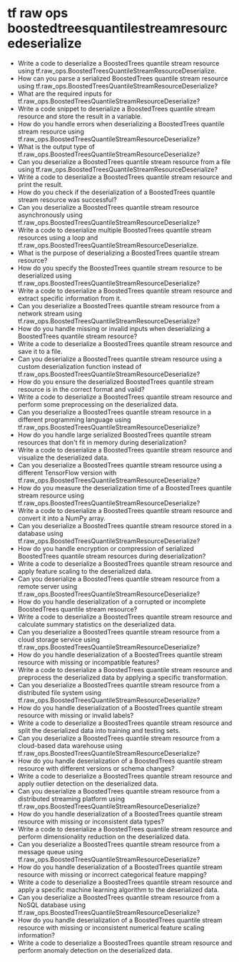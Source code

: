 # tf raw ops boostedtreesquantilestreamresourcedeserialize

- Write a code to deserialize a BoostedTrees quantile stream resource using tf.raw_ops.BoostedTreesQuantileStreamResourceDeserialize.
- How can you parse a serialized BoostedTrees quantile stream resource using tf.raw_ops.BoostedTreesQuantileStreamResourceDeserialize?
- What are the required inputs for tf.raw_ops.BoostedTreesQuantileStreamResourceDeserialize?
- Write a code snippet to deserialize a BoostedTrees quantile stream resource and store the result in a variable.
- How do you handle errors when deserializing a BoostedTrees quantile stream resource using tf.raw_ops.BoostedTreesQuantileStreamResourceDeserialize?
- What is the output type of tf.raw_ops.BoostedTreesQuantileStreamResourceDeserialize?
- Can you deserialize a BoostedTrees quantile stream resource from a file using tf.raw_ops.BoostedTreesQuantileStreamResourceDeserialize?
- Write a code to deserialize a BoostedTrees quantile stream resource and print the result.
- How do you check if the deserialization of a BoostedTrees quantile stream resource was successful?
- Can you deserialize a BoostedTrees quantile stream resource asynchronously using tf.raw_ops.BoostedTreesQuantileStreamResourceDeserialize?
- Write a code to deserialize multiple BoostedTrees quantile stream resources using a loop and tf.raw_ops.BoostedTreesQuantileStreamResourceDeserialize.
- What is the purpose of deserializing a BoostedTrees quantile stream resource?
- How do you specify the BoostedTrees quantile stream resource to be deserialized using tf.raw_ops.BoostedTreesQuantileStreamResourceDeserialize?
- Write a code to deserialize a BoostedTrees quantile stream resource and extract specific information from it.
- Can you deserialize a BoostedTrees quantile stream resource from a network stream using tf.raw_ops.BoostedTreesQuantileStreamResourceDeserialize?
- How do you handle missing or invalid inputs when deserializing a BoostedTrees quantile stream resource?
- Write a code to deserialize a BoostedTrees quantile stream resource and save it to a file.
- Can you deserialize a BoostedTrees quantile stream resource using a custom deserialization function instead of tf.raw_ops.BoostedTreesQuantileStreamResourceDeserialize?
- How do you ensure the deserialized BoostedTrees quantile stream resource is in the correct format and valid?
- Write a code to deserialize a BoostedTrees quantile stream resource and perform some preprocessing on the deserialized data.
- Can you deserialize a BoostedTrees quantile stream resource in a different programming language using tf.raw_ops.BoostedTreesQuantileStreamResourceDeserialize?
- How do you handle large serialized BoostedTrees quantile stream resources that don't fit in memory during deserialization?
- Write a code to deserialize a BoostedTrees quantile stream resource and visualize the deserialized data.
- Can you deserialize a BoostedTrees quantile stream resource using a different TensorFlow version with tf.raw_ops.BoostedTreesQuantileStreamResourceDeserialize?
- How do you measure the deserialization time of a BoostedTrees quantile stream resource using tf.raw_ops.BoostedTreesQuantileStreamResourceDeserialize?
- Write a code to deserialize a BoostedTrees quantile stream resource and convert it into a NumPy array.
- Can you deserialize a BoostedTrees quantile stream resource stored in a database using tf.raw_ops.BoostedTreesQuantileStreamResourceDeserialize?
- How do you handle encryption or compression of serialized BoostedTrees quantile stream resources during deserialization?
- Write a code to deserialize a BoostedTrees quantile stream resource and apply feature scaling to the deserialized data.
- Can you deserialize a BoostedTrees quantile stream resource from a remote server using tf.raw_ops.BoostedTreesQuantileStreamResourceDeserialize?
- How do you handle deserialization of a corrupted or incomplete BoostedTrees quantile stream resource?
- Write a code to deserialize a BoostedTrees quantile stream resource and calculate summary statistics on the deserialized data.
- Can you deserialize a BoostedTrees quantile stream resource from a cloud storage service using tf.raw_ops.BoostedTreesQuantileStreamResourceDeserialize?
- How do you handle deserialization of a BoostedTrees quantile stream resource with missing or incompatible features?
- Write a code to deserialize a BoostedTrees quantile stream resource and preprocess the deserialized data by applying a specific transformation.
- Can you deserialize a BoostedTrees quantile stream resource from a distributed file system using tf.raw_ops.BoostedTreesQuantileStreamResourceDeserialize?
- How do you handle deserialization of a BoostedTrees quantile stream resource with missing or invalid labels?
- Write a code to deserialize a BoostedTrees quantile stream resource and split the deserialized data into training and testing sets.
- Can you deserialize a BoostedTrees quantile stream resource from a cloud-based data warehouse using tf.raw_ops.BoostedTreesQuantileStreamResourceDeserialize?
- How do you handle deserialization of a BoostedTrees quantile stream resource with different versions or schema changes?
- Write a code to deserialize a BoostedTrees quantile stream resource and apply outlier detection on the deserialized data.
- Can you deserialize a BoostedTrees quantile stream resource from a distributed streaming platform using tf.raw_ops.BoostedTreesQuantileStreamResourceDeserialize?
- How do you handle deserialization of a BoostedTrees quantile stream resource with missing or inconsistent data types?
- Write a code to deserialize a BoostedTrees quantile stream resource and perform dimensionality reduction on the deserialized data.
- Can you deserialize a BoostedTrees quantile stream resource from a message queue using tf.raw_ops.BoostedTreesQuantileStreamResourceDeserialize?
- How do you handle deserialization of a BoostedTrees quantile stream resource with missing or incorrect categorical feature mapping?
- Write a code to deserialize a BoostedTrees quantile stream resource and apply a specific machine learning algorithm to the deserialized data.
- Can you deserialize a BoostedTrees quantile stream resource from a NoSQL database using tf.raw_ops.BoostedTreesQuantileStreamResourceDeserialize?
- How do you handle deserialization of a BoostedTrees quantile stream resource with missing or inconsistent numerical feature scaling information?
- Write a code to deserialize a BoostedTrees quantile stream resource and perform anomaly detection on the deserialized data.